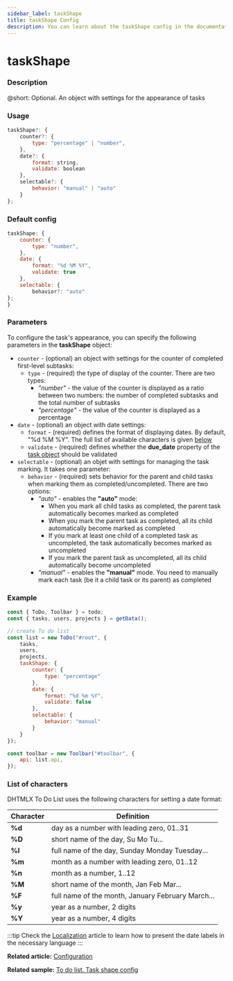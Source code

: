 ```yaml
---
sidebar_label: taskShape
title: taskShape Config
description: You can learn about the taskShape config in the documentation of the DHTMLX JavaScript To Do List library. Browse developer guides and API reference, try out code examples and live demos, and download a free 30-day evaluation version of DHTMLX To Do List.
---
```


# taskShape

### Description

@short: Optional. An object with settings for the appearance of tasks

### Usage

~~~js
taskShape?: {
    counter?: {
        type: "percentage" | "number", 
    },
    date?: {
        format: string,
        validate: boolean
    },
    selectable?: {
        behavior: "manual" | "auto"
    }
};
~~~

### Default config

~~~js
taskShape: {
    counter: {
        type: "number", 
    },
    date: {
        format: "%d %M %Y",
        validate: true 
    },
    selectable: {
        behavior?: "auto"
};
}
~~~

### Parameters

To configure the task's appearance, you can specify the following parameters in the **taskShape** object:

- `counter` - (optional) an object with settings for the counter of completed first-level subtasks:
    - `type` - (required) the type of display of the counter. There are two types:
        - *"number"* - the value of the counter is displayed as a ratio between two numbers: the number of completed subtasks and the total number of subtasks
        - *"percentage"* - the value of the counter is displayed as a percentage
- `date` - (optional) an object with date settings: 
    - `format` - (required) defines the format of displaying dates. By default, "%d %M %Y". The full list of available characters is given [below](#list-of-characters)
    - `validate` - (required) defines whether the **due_date** property of the [task object](api/configs/tasks_config.md) should be validated
- `selectable` - (optional) an objet with settings for managing the task marking. It takes one parameter:
    - `behavior` - (required) sets behavior for the parent and child tasks when marking them as completed/uncompleted. There are two options:
        - *"auto"* - enables the **"auto"** mode:
            - When you mark all child tasks as completed, the parent task automatically becomes marked  as completed
            - When you mark the parent task as completed, all its child automatically become marked as completed
            - If you mark at least one child of a completed task as uncompleted, the task automatically becomes marked as uncompleted
            - If you mark the parent task as uncompleted, all its child automatically become uncompleted
        - *"manual"* - enables the **"manual"** mode. You need to manually mark each task (be it a child task or its parent) as completed


### Example

~~~js {9-20}
const { ToDo, Toolbar } = todo;
const { tasks, users, projects } = getData();

// create To do list
const list = new ToDo("#root", {
    tasks,
    users,
	projects,
    taskShape: {
        counter: {
            type: "percentage"
        },
        date: {
            format: "%d %m %Y",
            validate: false
        },
        selectable: {
            behavior: "manual"
        }
    }
});

const toolbar = new Toolbar("#toolbar", {
    api: list.api,
});
~~~


### List of characters

DHTMLX To Do List uses the following characters for setting a date format:

| Character | Definition                                        |
|-----------|---------------------------------------------------|
| **%d**    | day as a number with leading zero, 01..31         |
| **%D**    | short name of the day, Su Mo Tu...                |
| **%l**    | full name of the day, Sunday Monday Tuesday...    |
| **%m**    | month as a number with leading zero, 01..12       |
| **%n**    | month as a number, 1..12                          |
| **%M**    | short name of the month, Jan Feb Mar...           |
| **%F**    | full name of the month, January February March... |
| **%y**    | year as a number, 2 digits                        |
| **%Y**    | year as a number, 4 digits                        |

:::tip
Check the [Localization](guides/localization.md) article to learn how to present the date labels in the necessary language
:::

**Related article:** [Configuration](guides/configuration.md#tasks)

**Related sample:** [To do list. Task shape config](https://snippet.dhtmlx.com/magidhw8)